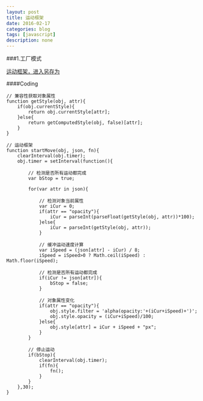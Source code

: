 ```yaml
---
layout: post
title: 运动框架
date: 2016-02-17
categories: blog
tags: [javascript]
description: none
---
```


###1.工厂模式

[运动框架，进入另存为](https://raw.githubusercontent.com/Gemicat/gemicat.github.io/master/demo/Frame/move.js)

####Coding

    // 兼容性获取对象属性
    function getStyle(obj, attr){
        if(obj.currentStyle){
            return obj.currentStyle[attr];
        }else{
            return getComputedStyle(obj, false)[attr];
        }
    }

    // 运动框架
    function startMove(obj, json, fn){
        clearInterval(obj.timer);
        obj.timer = setInterval(function(){
            
            // 检测是否所有运动都完成
            var bStop = true;
            
            for(var attr in json){

                // 检测对象当前属性
                var iCur = 0;
                if(attr == "opacity"){
                    iCur = parseInt(parseFloat(getStyle(obj, attr))*100);
                }else{
                    iCur = parseInt(getStyle(obj, attr));
                }

                // 缓冲运动速度计算
                var iSpeed = (json[attr] - iCur) / 8;
                iSpeed = iSpeed>0 ? Math.ceil(iSpeed) : Math.floor(iSpeed);

                // 检测是否所有运动都完成
                if(iCur != json[attr]){
                    bStop = false;
                }

                // 对象属性变化
                if(attr == "opacity"){
                    obj.style.filter = 'alpha(opacity:'+(iCur+iSpeed)+')';
                    obj.style.opacity = (iCur+iSpeed)/100;
                }else{
                    obj.style[attr] = iCur + iSpeed + "px";
                }
            }

            // 停止运动
            if(bStop){
                clearInterval(obj.timer);
                if(fn){
                    fn();
                }
            }
        },30);
    }